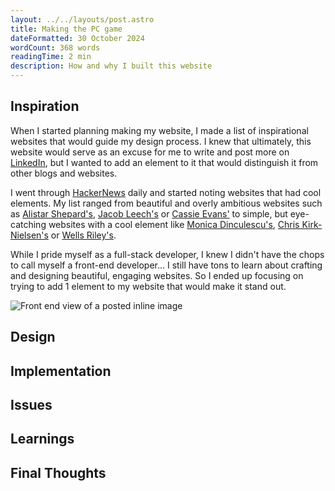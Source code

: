 ```yaml
---
layout: ../../layouts/post.astro
title: Making the PC game
dateFormatted: 30 October 2024
wordCount: 368 words
readingTime: 2 min
description: How and why I built this website
---
```


## Inspiration

When I started planning making my website, I made a list of inspirational websites that would guide my design process. I knew that ultimately, this website would serve as an excuse for me to write and post more on [LinkedIn](https://www.linkedin.com/in/marwan-elkhodary/), but I wanted to add an element to it that would distinguish it from other blogs and websites.

I went through [HackerNews](https://news.ycombinator.com/) daily and started noting websites that had cool elements. My list ranged from beautiful and overly ambitious websites such as [Alistar Shepard's](https://alistairshepherd.uk/), [Jacob Leech's](https://jacobleech.com/) or [Cassie Evans'](https://www.cassie.codes/) to simple, but eye-catching websites with a cool element like [Monica Dinculescu's](https://meowni.ca/), [Chris Kirk-Nielsen's](https://chriskirknielsen.com/) or [Wells Riley's](https://wells.ee/).

While I pride myself as a full-stack developer, I knew I didn't have the chops to call myself a front-end developer... I still have tons to learn about crafting and designing beautiful, engaging websites. So I ended up focusing on trying to add 1 element to my website that would make it stand out.

![Front end view of a posted inline image](/posts/making-the-pc-game/monica-dinculescu-art.gif)

## Design

## Implementation

## Issues

## Learnings

## Final Thoughts
